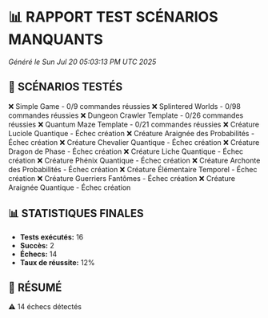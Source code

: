 # 📊 RAPPORT TEST SCÉNARIOS MANQUANTS
*Généré le Sun Jul 20 05:03:13 PM UTC 2025*

## 🎯 SCÉNARIOS TESTÉS

❌ Simple Game - 0/9 commandes réussies
❌ Splintered Worlds - 0/98 commandes réussies
❌ Dungeon Crawler Template - 0/26 commandes réussies
❌ Quantum Maze Template - 0/21 commandes réussies
❌ Créature Luciole Quantique - Échec création
❌ Créature Araignée des Probabilités - Échec création
❌ Créature Chevalier Quantique - Échec création
❌ Créature Dragon de Phase - Échec création
❌ Créature Liche Quantique - Échec création
❌ Créature Phénix Quantique - Échec création
❌ Créature Archonte des Probabilités - Échec création
❌ Créature Élémentaire Temporel - Échec création
❌ Créature Guerriers Fantômes - Échec création
❌ Créature Araignée Quantique - Échec création

## 📊 STATISTIQUES FINALES

- **Tests exécutés:** 16
- **Succès:** 2
- **Échecs:** 14
- **Taux de réussite:** 12%

## 🎯 RÉSUMÉ

⚠️ 14 échecs détectés
